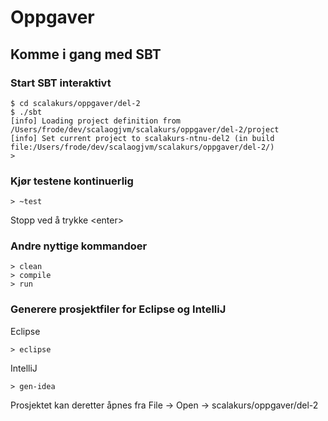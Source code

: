 # Oppgaver

## Komme i gang med SBT

### Start SBT interaktivt

    $ cd scalakurs/oppgaver/del-2
    $ ./sbt
    [info] Loading project definition from /Users/frode/dev/scalaogjvm/scalakurs/oppgaver/del-2/project
    [info] Set current project to scalakurs-ntnu-del2 (in build file:/Users/frode/dev/scalaogjvm/scalakurs/oppgaver/del-2/)
    >

### Kjør testene kontinuerlig

    > ~test

Stopp ved å trykke &lt;enter&gt;

### Andre nyttige kommandoer

    > clean
    > compile
    > run

### Generere prosjektfiler for Eclipse og IntelliJ

Eclipse

    > eclipse

IntelliJ

    > gen-idea

Prosjektet kan deretter åpnes fra File -> Open -> scalakurs/oppgaver/del-2
